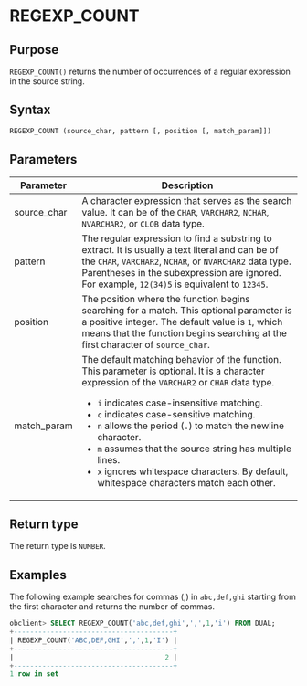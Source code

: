 # REGEXP_COUNT

## Purpose

`REGEXP_COUNT()` returns the number of occurrences of a regular expression in the source string.

## Syntax

```sql
REGEXP_COUNT (source_char, pattern [, position [, match_param]])
```

## Parameters

| Parameter | Description |
|-------------|---------------------------------------------------------------------------------------------------------------------------------------------------------------------------------------------------------------------------------------------------------------------------------------------------------------------------------------------------------------------------------|
| source_char | A character expression that serves as the search value. It can be of the `CHAR`, `VARCHAR2`, `NCHAR`, `NVARCHAR2`, or `CLOB` data type.  |
| pattern | The regular expression to find a substring to extract. It is usually a text literal and can be of the `CHAR`, `VARCHAR2`, `NCHAR`, or `NVARCHAR2` data type.  Parentheses in the subexpression are ignored. For example, `12(34)5` is equivalent to `12345`.  |
| position | The position where the function begins searching for a match. This optional parameter is a positive integer. The default value is `1`, which means that the function begins searching at the first character of `source_char`.  |
| match_param | The default matching behavior of the function. This parameter is optional. It is a character expression of the `VARCHAR2` or `CHAR` data type.  <ul><li> `i` indicates case-insensitive matching.   </li> <li> `c` indicates case-sensitive matching.    </li> <li> `n` allows the period (`.`) to match the newline character.    </li> <li> `m` assumes that the source string has multiple lines.     </li> <li> `x` ignores whitespace characters. By default, whitespace characters match each other. </li></ul> |

## Return type

The return type is `NUMBER`.

## Examples

The following example searches for commas (,) in `abc,def,ghi` starting from the first character and returns the number of commas.

```sql
obclient> SELECT REGEXP_COUNT('abc,def,ghi',',',1,'i') FROM DUAL;
+---------------------------------------+
| REGEXP_COUNT('ABC,DEF,GHI',',',1,'I') |
+---------------------------------------+
|                                     2 |
+---------------------------------------+
1 row in set
```
